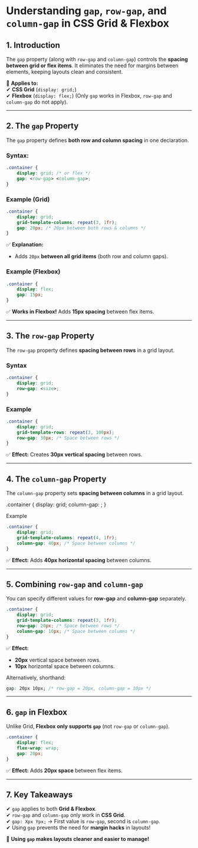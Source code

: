 # **Understanding `gap`, `row-gap`, and `column-gap` in CSS Grid & Flexbox**  

## **1. Introduction**  

The `gap` property (along with `row-gap` and `column-gap`) controls the **spacing between grid or flex items**. It eliminates the need for margins between elements, keeping layouts clean and consistent.  

📌 **Applies to:**  
✔ **CSS Grid** (`display: grid;`)  
✔ **Flexbox** (`display: flex;`) (Only `gap` works in Flexbox, `row-gap` and `column-gap` do not apply).  

---

## **2. The `gap` Property**  

The `gap` property defines **both row and column spacing** in one declaration.  

### **Syntax:**  

```css
.container {
    display: grid; /* or flex */
    gap: <row-gap> <column-gap>;
}
```

### **Example (Grid)**

```css
.container {
    display: grid;
    grid-template-columns: repeat(3, 1fr);
    gap: 20px; /* 20px between both rows & columns */
}
```

✅ **Explanation:**  

- Adds `20px` **between all grid items** (both row and column gaps).  

### **Example (Flexbox)**

```css
.container {
    display: flex;
    gap: 15px;
}
```

✅ **Works in Flexbox!** Adds **15px spacing** between flex items.  

---

## **3. The `row-gap` Property**  

The `row-gap` property defines **spacing between rows** in a grid layout.  

### Syntax  

```css
.container {
    display: grid;
    row-gap: <size>;
}
```

### **Example**

```css
.container {
    display: grid;
    grid-template-rows: repeat(3, 100px);
    row-gap: 30px; /* Space between rows */
}
```

✅ **Effect:** Creates **30px vertical spacing** between rows.  

---

## **4. The `column-gap` Property**  

The `column-gap` property sets **spacing between columns** in a grid layout.  

.container {
    display: grid;
    column-gap: <size>;
}

Example

```css
.container {
    display: grid;
    grid-template-columns: repeat(4, 1fr);
    column-gap: 40px; /* Space between columns */
}
```

✅ **Effect:** Adds **40px horizontal spacing** between columns.  

---

## **5. Combining `row-gap` and `column-gap`**  

You can specify different values for **row-gap** and **column-gap** separately.  

```css
.container {
    display: grid;
    grid-template-columns: repeat(3, 1fr);
    row-gap: 20px; /* Space between rows */
    column-gap: 10px; /* Space between columns */
}
```

✅ **Effect:**  

- **20px** vertical space between rows.  
- **10px** horizontal space between columns.  

Alternatively, shorthand:  

```css
gap: 20px 10px; /* row-gap = 20px, column-gap = 10px */
```

---

## **6. `gap` in Flexbox**  

Unlike Grid, **Flexbox only supports `gap`** (not `row-gap` or `column-gap`).  

```css
.container {
    display: flex;
    flex-wrap: wrap;
    gap: 20px;
}
```

✅ **Effect:** Adds **20px space** between flex items.  

---

## **7. Key Takeaways**

✔ `gap` applies to both **Grid & Flexbox**.  
✔ `row-gap` and `column-gap` only work in **CSS Grid**.  
✔ `gap: Xpx Ypx;` → First value is `row-gap`, second is `column-gap`.  
✔ Using `gap` prevents the need for **margin hacks** in layouts!  

🚀 **Using `gap` makes layouts cleaner and easier to manage!**
